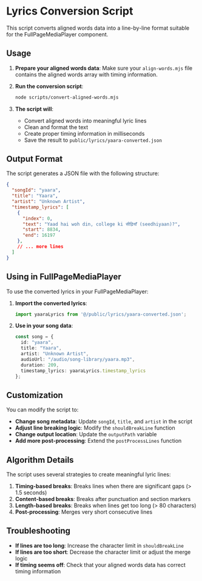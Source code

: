 # Lyrics Conversion Script

This script converts aligned words data into a line-by-line format suitable for the FullPageMediaPlayer component.

## Usage

1. **Prepare your aligned words data**: Make sure your `align-words.mjs` file contains the aligned words array with timing information.

2. **Run the conversion script**:
   ```bash
   node scripts/convert-aligned-words.mjs
   ```

3. **The script will**:
   - Convert aligned words into meaningful lyric lines
   - Clean and format the text
   - Create proper timing information in milliseconds
   - Save the result to `public/lyrics/yaara-converted.json`

## Output Format

The script generates a JSON file with the following structure:

```json
{
  "songId": "yaara",
  "title": "Yaara",
  "artist": "Unknown Artist",
  "timestamp_lyrics": [
    {
      "index": 0,
      "text": "Yaad hai woh din, college ki सीढ़ियाँ (seedhiyaan)?",
      "start": 8834,
      "end": 16197
    },
    // ... more lines
  ]
}
```

## Using in FullPageMediaPlayer

To use the converted lyrics in your FullPageMediaPlayer:

1. **Import the converted lyrics**:
   ```typescript
   import yaaraLyrics from '@/public/lyrics/yaara-converted.json';
   ```

2. **Use in your song data**:
   ```typescript
   const song = {
     id: "yaara",
     title: "Yaara",
     artist: "Unknown Artist",
     audioUrl: "/audio/song-library/yaara.mp3",
     duration: 209,
     timestamp_lyrics: yaaraLyrics.timestamp_lyrics
   };
   ```

## Customization

You can modify the script to:

- **Change song metadata**: Update `songId`, `title`, and `artist` in the script
- **Adjust line breaking logic**: Modify the `shouldBreakLine` function
- **Change output location**: Update the `outputPath` variable
- **Add more post-processing**: Extend the `postProcessLines` function

## Algorithm Details

The script uses several strategies to create meaningful lyric lines:

1. **Timing-based breaks**: Breaks lines when there are significant gaps (> 1.5 seconds)
2. **Content-based breaks**: Breaks after punctuation and section markers
3. **Length-based breaks**: Breaks when lines get too long (> 80 characters)
4. **Post-processing**: Merges very short consecutive lines

## Troubleshooting

- **If lines are too long**: Increase the character limit in `shouldBreakLine`
- **If lines are too short**: Decrease the character limit or adjust the merge logic
- **If timing seems off**: Check that your aligned words data has correct timing information
